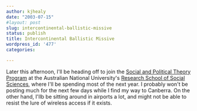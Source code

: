 ```yaml
---
author: kjhealy
date: "2003-07-15"
#layout: post
slug: intercontinental-ballistic-missive
status: publish
title: Intercontinental Ballistic Missive
wordpress_id: '477'
categories:

---
```


Later this afternoon, I'll be heading off to join the [Social and Political Theory Program](http://socpol.anu.edu.au/) at the Australian National University's [Research School of Social Sciences](http://rsss.anu.edu.au/), where I'll be spending most of the next year. I probably won't be posting much for the next few days while I find my way to Canberra. On the other hand, I'llb be sitting around in airports a lot, and might not be able to resist the lure of wireless access if it exists.
